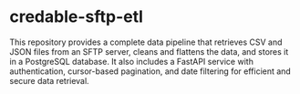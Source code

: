 # credable-sftp-etl
This repository provides a complete data pipeline that retrieves CSV and JSON files from an SFTP server, cleans and flattens the data, and stores it in a PostgreSQL database. It also includes a FastAPI service with authentication, cursor-based pagination, and date filtering for efficient and secure data retrieval. 
